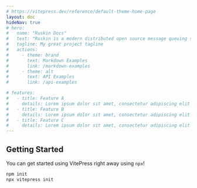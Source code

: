 ```yaml
---
# https://vitepress.dev/reference/default-theme-home-page
layout: doc
hideNav: true
# hero:
#   name: "Ruskin Docs"
#   text: "Ruskin is a modern distributed open source message queuing system built with Go. This website hosts the documentation for Ruskin."
#   tagline: My great project tagline
#   actions:
#     - theme: brand
#       text: Markdown Examples
#       link: /markdown-examples
#     - theme: alt
#       text: API Examples
#       link: /api-examples

# features:
#   - title: Feature A
#     details: Lorem ipsum dolor sit amet, consectetur adipiscing elit
#   - title: Feature B
#     details: Lorem ipsum dolor sit amet, consectetur adipiscing elit
#   - title: Feature C
#     details: Lorem ipsum dolor sit amet, consectetur adipiscing elit
---
```



## Getting Started

You can get started using VitePress right away using `npx`!

```sh
npm init
npx vitepress init
```

